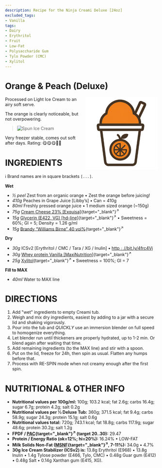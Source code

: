 ```yaml
---
description: Recipe for the Ninja Creami Deluxe [24oz]
excluded_tags:
- Vanilla
tags:
- Dairy
- Erythritol
- Fruit
- Low-Fat
- Polysaccharide Gum
- Tylo Powder (CMC)
- Xylitol
---
```

# Orange & Peach (Deluxe)
<img style="float: right; margin-left: 1.5em;" width=240 alt="Logo" src="https://raw.githubusercontent.com/jhermann/ice-creamery/refs/heads/main/assets/orange-ice-cream-logo.png" />

Processed on Light Ice Cream to an airy soft serve.

The orange is clearly noticeable, but not overpowering.

> <img width=360 alt="Spun Ice Cream" src="Peach+Orange_2025-01-03.jpg" class="zoomable" />

Very freezer stable, comes out soft after days.
Rating: 😋😋😋🍊🍑

# INGREDIENTS

ℹ️ Brand names are in square brackets `[...]`.

**Wet**

  - _½ peel_ Zest from an organic orange • Zest the orange before juicing!
  - _410g_ Peaches in Grape Juice [Libby’s] • Can = 410g
  - _80ml_ Freshly pressed orange juice • 1 medium sized orange (~150g)
  - _75g_ [Cream Cheese 23% \[Exquisa\]](/ice-creamery/info/ingredients/#cream-cheese){target="_blank"}<sup>↗</sup>
  - _15g_ [Glycerin (E422, VG) \[hd-line\]](/ice-creamery/info/ingredients/#vegetable-glycerin-glycerol-vg-e422){target="_blank"}<sup>↗</sup> • Sweetness = 60%; GI = 5; Density = 1.26 g/ml
  - _15g_ [Brandy “Williams Birne” 40 vol%](/ice-creamery/info/ingredients/#alcohol-ethanol){target="_blank"}<sup>↗</sup>

**Dry**

  - _30g_ ICSv2 [Erythritol / CMC / Tara / XG / Inulin] • [http﹕//bit.ly/4frc4Vj](https://jhermann.github.io/ice-creamery/I/Ice%20Cream%20Stabilizer%20(ICS)/)
  - _30g_ [Whey protein Vanilla \[MaxiNutrition\]](/ice-creamery/info/ingredients/#whey-protein){target="_blank"}<sup>↗</sup>
  - _25g_ [Xylitol](/ice-creamery/info/ingredients/#xylitol-e967){target="_blank"}<sup>↗</sup> • Sweetness = 100%; GI = 7

**Fill to MAX**

  - _40ml_ Water to MAX line

# DIRECTIONS

 1. Add "wet" ingredients to empty Creami tub.
 1. Weigh and mix dry ingredients, easiest by adding to a jar with a secure lid and shaking vigorously.
 1. Pour into the tub and *QUICKLY* use an immersion blender on full speed to homogenize everything.
 1. Let blender run until thickeners are properly hydrated, up to 1-2 min. Or blend again after waiting that time.
 1. Add remaining ingredients (to the MAX line) and stir with a spoon.
 1. Put on the lid, freeze for 24h, then spin as usual. Flatten any humps before that.
 1. Process with RE-SPIN mode when not creamy enough after the first spin.

# NUTRITIONAL & OTHER INFO
- **Nutritional values per 100g/ml:** 100g; 103.2 kcal; fat 2.6g; carbs 16.4g; sugar 6.7g; protein 4.2g; salt 0.2g
- **Nutritional values per ½ Deluxe Tub:** 360g; 371.5 kcal; fat 9.4g; carbs 58.9g; sugar 24.3g; protein 15.1g; salt 0.6g
- **Nutritional values total:** 720g; 743.1 kcal; fat 18.8g; carbs 117.9g; sugar 48.6g; protein 30.2g; salt 1.2g
- **FPDF / [PAC](/ice-creamery/info/glossary/#potere-anti-congelante-pac){target="_blank"}<sup>↗</sup> (target 20..30):** 29.47
- **Protein / Energy Ratio (ok=12%; hi=20%):** 16.24% • LOW-FAT
- **Milk Solids Non-Fat ([MSNF](/ice-creamery/info/glossary/#milk-solids-not-fat-msnf){target="_blank"}<sup>↗</sup>, 7-11%):** 34.0g • 4.7%
- **30g Ice Cream Stabilizer (ICSv2) is:** 13.8g Erythritol (E968) • 13.8g Inulin • 1.4g Tylose powder (E466, Tylo, CMC) • 0.48g Guar gum (E412) • 0.48g Salt • 0.14g Xanthan gum (E415, XG).
